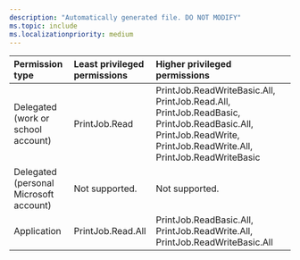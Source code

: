```yaml
---
description: "Automatically generated file. DO NOT MODIFY"
ms.topic: include
ms.localizationpriority: medium
---
```


|Permission type|Least privileged permissions|Higher privileged permissions|
|:---|:---|:---|
|Delegated (work or school account)|PrintJob.Read|PrintJob.ReadWriteBasic.All, PrintJob.Read.All, PrintJob.ReadBasic, PrintJob.ReadBasic.All, PrintJob.ReadWrite, PrintJob.ReadWrite.All, PrintJob.ReadWriteBasic|
|Delegated (personal Microsoft account)|Not supported.|Not supported.|
|Application|PrintJob.Read.All|PrintJob.ReadBasic.All, PrintJob.ReadWrite.All, PrintJob.ReadWriteBasic.All|


